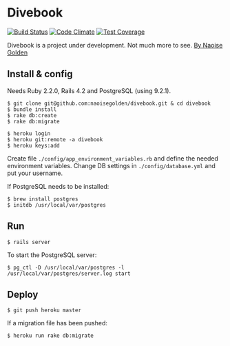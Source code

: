 # Divebook

[![Build Status](https://secure.travis-ci.org/naoisegolden/divebook.png)](http://travis-ci.org/naoisegolden/divebook) [![Code Climate](https://codeclimate.com/github/naoisegolden/divebook/badges/gpa.svg)](https://codeclimate.com/github/naoisegolden/divebook) [![Test Coverage](https://codeclimate.com/github/naoisegolden/divebook/badges/coverage.svg)](https://codeclimate.com/github/naoisegolden/divebook)

Divebook is a project under development. Not much more to see. <a href="https://plus.google.com/103700467070879436555/" rel="author">By Naoise Golden</a>

## Install & config

Needs Ruby 2.2.0, Rails 4.2 and PostgreSQL (using 9.2.1).

    $ git clone git@github.com:naoisegolden/divebook.git & cd divebook
    $ bundle install
    $ rake db:create
    $ rake db:migrate

    $ heroku login
    $ heroku git:remote -a divebook
    $ heroku keys:add

Create file `./config/app_environment_variables.rb` and define the needed environment variables. Change DB settings in `./config/database.yml` and put your username.

If PostgreSQL needs to be installed:

    $ brew install postgres
    $ initdb /usr/local/var/postgres

## Run

    $ rails server

To start the PostgreSQL server:

    $ pg_ctl -D /usr/local/var/postgres -l /usr/local/var/postgres/server.log start

## Deploy

    $ git push heroku master

If a migration file has been pushed:

    $ heroku run rake db:migrate

